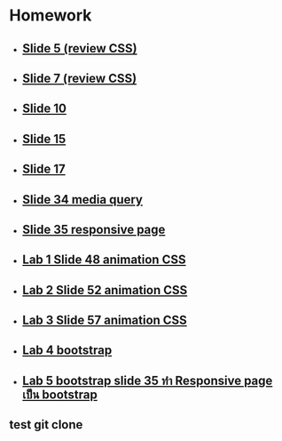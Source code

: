 # Homework  

- ## [Slide 5 (review CSS)](https://github.com/mixmilk555/Codecamp6/blob/master/CSS/review.html)  
- ## [Slide 7 (review CSS)](https://github.com/mixmilk555/Codecamp6/blob/master/CSS/property.html)  
- ## [Slide 10](https://github.com/mixmilk555/Codecamp6/blob/master/CSS/Form(slide10).html)  
- ## [Slide 15](https://github.com/mixmilk555/Codecamp6/blob/master/CSS/Grid%20VS%20Flex.html)
- ## [Slide 17 ](https://github.com/mixmilk555/Codecamp6/blob/master/CSS/slide17nike.html)  
- ## [Slide 34 media query](https://github.com/mixmilk555/Codecamp6/blob/master/CSS/media%20query.html)  
- ## [Slide 35 responsive page](https://github.com/mixmilk555/Codecamp6/blob/master/CSS/reponsive%20page.html)
- ## [Lab 1 Slide 48 animation CSS](https://github.com/mixmilk555/Codecamp6/blob/master/CSS/Lab1%20animation.html)  
- ## [Lab 2 Slide 52 animation CSS](https://github.com/mixmilk555/Codecamp6/blob/master/CSS/Lab2%20animation.html)
- ## [Lab 3 Slide 57 animation CSS](https://github.com/mixmilk555/Codecamp6/blob/master/CSS/Lab3%20animation.html)  
- ## [Lab 4 bootstrap](https://github.com/mixmilk555/Codecamp6/blob/master/CSS/Lab4%20bootstrap.html)
- ## [Lab 5 bootstrap slide 35 ทำ Responsive page เป็น bootstrap](https://github.com/mixmilk555/Codecamp6/blob/master/CSS/Lab5%20bootstrap.html)
## __test git clone__